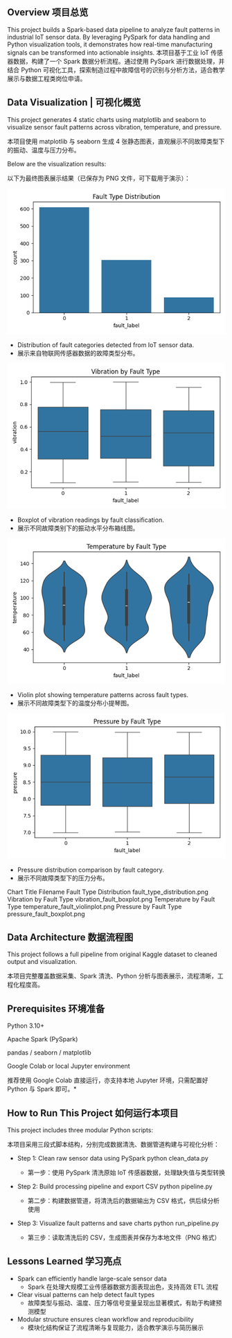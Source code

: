 ## Overview 项目总览

This project builds a Spark-based data pipeline to analyze fault patterns in industrial IoT sensor data. By leveraging PySpark for data handling and Python visualization tools, it demonstrates how real-time manufacturing signals can be transformed into actionable insights.
本项目基于工业 IoT 传感器数据，构建了一个 Spark 数据分析流程。通过使用 PySpark 进行数据处理，并结合 Python 可视化工具，探索制造过程中故障信号的识别与分析方法，适合教学展示与数据工程类岗位申请。

## Data Visualization | 可视化概览

This project generates 4 static charts using matplotlib and seaborn to visualize sensor fault patterns across vibration, temperature, and pressure.

本项目使用 matplotlib 与 seaborn 生成 4 张静态图表，直观展示不同故障类型下的振动、温度与压力分布。

Below are the visualization results:

以下为最终图表展示结果（已保存为 PNG 文件，可下载用于演示）：

![Fault Type Distribution](fault_type_distribution.png)  
- Distribution of fault categories detected from IoT sensor data.  
- 展示来自物联网传感器数据的故障类型分布。

![Vibration by Fault Type](vibration_fault_boxplot.png)  
- Boxplot of vibration readings by fault classification.  
- 展示不同故障类别下的振动水平分布箱线图。

![Temperature by Fault Type](temperature_fault_violinplot.png)  
- Violin plot showing temperature patterns across fault types.  
- 展示不同故障类型下的温度分布小提琴图。

![Pressure by Fault Type](pressure_fault_boxplot.png)  
- Pressure distribution comparison by fault category.  
- 展示不同故障类型下的压力分布。


Chart Title	Filename
Fault Type Distribution	fault_type_distribution.png
Vibration by Fault Type	vibration_fault_boxplot.png
Temperature by Fault Type	temperature_fault_violinplot.png
Pressure by Fault Type	pressure_fault_boxplot.png

## Data Architecture 数据流程图
This project follows a full pipeline from original Kaggle dataset to cleaned output and visualization.

本项目完整覆盖数据采集、Spark 清洗、Python 分析与图表展示，流程清晰，工程化程度高。



## Prerequisites 环境准备

Python 3.10+

Apache Spark (PySpark)

pandas / seaborn / matplotlib

Google Colab or local Jupyter environment

推荐使用 Google Colab 直接运行，亦支持本地 Jupyter 环境，只需配置好 Python 与 Spark 即可。*

## How to Run This Project 如何运行本项目
This project includes three modular Python scripts:

本项目采用三段式脚本结构，分别完成数据清洗、数据管道构建与可视化分析：

- Step 1: Clean raw sensor data using PySpark
python clean_data.py  
  * 第一步：使用 PySpark 清洗原始 IoT 传感器数据，处理缺失值与类型转换

- Step 2: Build processing pipeline and export CSV
python pipeline.py  
  * 第二步：构建数据管道，将清洗后的数据输出为 CSV 格式，供后续分析使用

- Step 3: Visualize fault patterns and save charts
python run_pipeline.py  
  * 第三步：读取清洗后的 CSV，生成图表并保存为本地文件（PNG 格式）

## Lessons Learned 学习亮点

- Spark can efficiently handle large-scale sensor data
  * Spark 在处理大规模工业传感器数据方面表现出色，支持高效 ETL 流程
- Clear visual patterns can help detect fault types
  * 故障类型与振动、温度、压力等信号变量呈现出显著模式，有助于构建预测模型
- Modular structure ensures clean workflow and reproducibility
  * 模块化结构保证了流程清晰与复现能力，适合教学演示与简历展示
